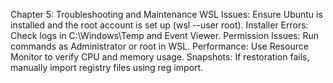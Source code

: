 Chapter 5: Troubleshooting and Maintenance
WSL Issues: Ensure Ubuntu is installed and the root account is set up (wsl --user root).
Installer Errors: Check logs in C:\Windows\Temp and Event Viewer.
Permission Issues: Run commands as Administrator or root in WSL.
Performance: Use Resource Monitor to verify CPU and memory usage.
Snapshots: If restoration fails, manually import registry files using reg import.